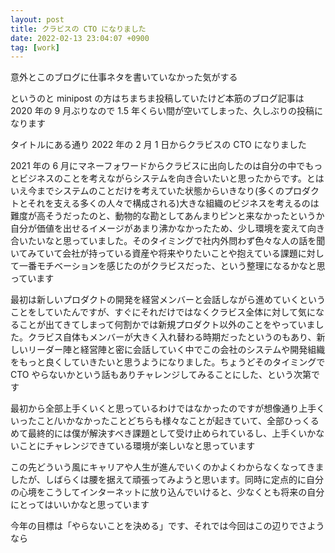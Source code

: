 ```yaml
---
layout: post
title: クラビスの CTO になりました
date: 2022-02-13 23:04:07 +0900
tag: [work]
---
```


意外とこのブログに仕事ネタを書いていなかった気がする

というのと minipost の方はちまちま投稿していたけど本筋のブログ記事は 2020 年の 9 月ぶりなので 1.5 年くらい間が空いてしまった、久しぶりの投稿になります

タイトルにある通り 2022 年の 2 月 1 日からクラビスの CTO になりました

2021 年の 6 月にマネーフォワードからクラビスに出向したのは自分の中でもっとビジネスのことを考えながらシステムを向き合いたいと思ったからです。とはいえ今までシステムのことだけを考えていた状態からいきなり(多くのプロダクトとそれを支える多くの人々で構成される)大きな組織のビジネスを考えるのは難度が高そうだったのと、動物的な勘としてあんまりピンと来なかったというか自分が価値を出せるイメージがあまり沸かなかったため、少し環境を変えて向き合いたいなと思っていました。そのタイミングで社内外問わず色々な人の話を聞いてみていて会社が持っている資産や将来やりたいことや抱えている課題に対して一番モチベーションを感じたのがクラビスだった、という整理になるかなと思っています

最初は新しいプロダクトの開発を経営メンバーと会話しながら進めていくということをしていたんですが、すぐにそれだけではなくクラビス全体に対して気になることが出てきてしまって何割かでは新規プロダクト以外のことをやっていました。クラビス自体もメンバーが大きく入れ替わる時期だったというのもあり、新しいリーダー陣と経営陣と密に会話していく中でこの会社のシステムや開発組織をもっと良くしていきたいと思うようになりました。ちょうどそのタイミングで CTO やらないかという話もありチャレンジしてみることにした、という次第です

最初から全部上手くいくと思っているわけではなかったのですが想像通り上手くいったこと/いかなかったことどちらも様々なことが起きていて、全部ひっくるめて最終的には僕が解決すべき課題として受け止められているし、上手くいかないことにチャレンジできている環境が楽しいなと思っています

この先どういう風にキャリアや人生が進んでいくのかよくわからなくなってきましたが、しばらくは腰を据えて頑張ってみようと思います。同時に定点的に自分の心境をこうしてインターネットに放り込んでいけると、少なくとも将来の自分にとってはいいかなと思っています

今年の目標は「やらないことを決める」です、それでは今回はこの辺りでさようなら
